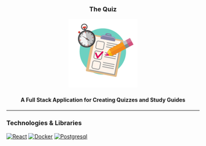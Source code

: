 <div align="center">
  
  <h3>The Quiz</h3>

  <a href="https://github.com/VPYen/TheQuiz">
    <img src="./the-quiz/src/assets/images/test.png" alt="" />
  </a>
  <h4>
    A Full Stack Application for Creating Quizzes and Study Guides
  </h4>
</div>

---

### Technologies & Libraries
[![React][React.js]][React-url] [![Docker][Docker]][Docker-url] [![Postgresql][Postgresql]][Postgresql-url]







<!-- MARKDOWN LINKS & IMAGES -->
<!-- https://www.markdownguide.org/basic-syntax/#reference-style-links -->
[React.js]: https://img.shields.io/badge/React-23272f?style=for-the-badge&logo=react
[React-url]: https://reactjs.org/
[Docker]: https://img.shields.io/badge/Docker-23272f?style=for-the-badge&logo=docker
[Docker-url]: https://www.docker.com
[Postgresql]: https://img.shields.io/badge/Postgresql-23272f?style=for-the-badge&logo=postgresql&logoColor=%234f8ec1
[Postgresql-url]: https://www.postgresql.org/